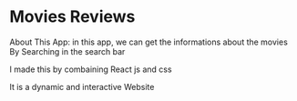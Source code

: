 # Movies Reviews

About This App: in this app, we can get the informations about the movies By Searching in the search bar

I made this by combaining React js and css

It is a dynamic and interactive Website
